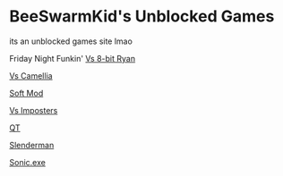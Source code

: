 # BeeSwarmKid's Unblocked Games
its an unblocked games site lmao

Friday Night Funkin'
[Vs 8-bit Ryan](https://twastinfg.github.io/FNF-Online-23/8bitryan)

[Vs Camellia](https://twastinfg.github.io/FNF-Online-23/camellia)

[Soft Mod](https://twastinfg.github.io/FNF-Online-23/fnf-soft)

[Vs Imposters](https://twastinfg.github.io/FNF-Online-23/impostor-v3)

[QT](https://twastinfg.github.io/FNF-Online-23/qt)

[Slenderman](https://twastinfg.github.io/FNF-Online-23/slenderman)

[Sonic.exe](https://twastinfg.github.io/FNF-Online-23/sonic-exe)
